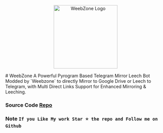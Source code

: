 <p align="center">
    <a href="https://github.com/weebzone/WZML">
        <img width="200" src="https://telegra.ph/file/496644cbabaeb916e3616.png" alt="WeebZone Logo">
    </a>
</p>
# WeebZone
A Powerful Pyrogram Based Telegram Mirror Leech Bot Modded by `Weebzone` to directly Mirror to Google Drive or Leech to Telegram, with Multi Direct Links Support for Enhanced Mirroring & Leeching.

### Source Code [Repo](https://github.com/weebzone/WZML)

### Note `If you Like My work Star ⭐ the repo and Follow me on Github`
